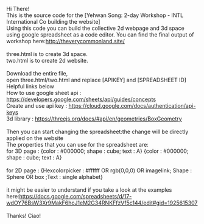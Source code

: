 Hi There! <br>
This is the source code for the [Yehwan Song: 2-day Workshop - INTL International Co building the website] <br>
Using this code you can build the collective 2d webpage and 3d space using google spreadsheet as a code editor.
You can find the final output of workshop here:http://theverycommonland.site/<br>
<br>
three.html is to create 3d space.<br>
two.html is to create 2d website.<br>
<br>
Download the entire file,<br>
open three.html/two.html and replace [APIKEY] and [SPREADSHEET ID]<br>
Helpful links below<br>
How to use google sheet api : https://developers.google.com/sheets/api/guides/concepts<br>
Create and use api key : https://cloud.google.com/docs/authentication/api-keys<br>
3d library : https://threejs.org/docs/#api/en/geometries/BoxGeometry<br>
<br>
Then you can start changing the spreadsheet:the change will be directly applied on the website<br>
The properties that you can use for the spreadsheet are:<br>
for 3D page : {color : #000000;  shape : cube;  text : A} {color : #000000;  shape : cube;  text : A}	<br>								
for 2D page : {Hexcolorpicker :  #ffffff OR rgb(0,0,0)	OR imagelink; Shape : Sphere OR box ;Text : single alphabet}<br> 																								<br>
it might be easier to understand if you take a look at the examples here:https://docs.google.com/spreadsheets/d/17-wdOY76BsW3Xr9MakF6hcJ1eM2G34RNKFfzVf5c144/edit#gid=1925615307<br>
<br>
Thanks! Ciao!
